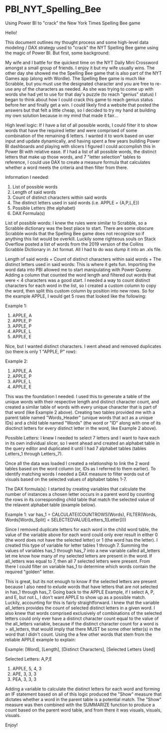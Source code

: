 # PBI_NYT_Spelling_Bee
Using Power BI to "crack" the New York Times Spelling Bee game

Hello! 

This document outlines my thought process and some high-level data modeling / DAX strategy used to "crack" the NYT Spelling Bee game using the magic of Power BI. But first, some background: 

My wife and I battle for the quickest time on the NYT Daily Mini Crossword amongst a small group of friends. I enjoy it but my wife usually wins. The other day she showed me the Spelling Bee game that is also part of the NYT Games app (along with Wordle). The Spelling Bee game is much like Scrabble, but you must use the designated character and you are free to re-use any of the characters as needed. As she was trying to come up with words she had yet to use for that day's puzzle (to reach "genius" status) I began to think about how I could crack this game to reach genius status before her and finally get a win. I could likely find a website that posted the answers but that felt a little cheap, so I decided to try my hand at building my own solution because in my mind that made it fair...


High level logic: 
If I have a list of all possible words, I could filter it to show words that have the required letter and were comprised of some combination of the remaining 6 letters. I wanted it to work based on user input and update dynamically, and having spent a few years building Power BI dashboards and playing with slicers I figured I could accomplish this in Power BI with relative ease. If I had a list of all possible words, the distinct letters that make up those words, and 7 "letter selection" tables to reference, I could use DAX to create a measure formula that calculates whether a word meets the criteria and then filter from there. 

Information I needed: 
1. List of possible words
2. Length of said words
3. Count of distinct characters within said words
4. The distinct letters used in said words (i.e. APPLE = {A,P,L,E})
5. Possible Letters (the alphabet)
6. DAX Formula(s)


List of possible words: I knew the rules were similar to Scrabble, so a Scrabble dictionary was the best place to start. There are some obscure Scrabble words that the Spelling Bee game does not recognize so if anything this list would be overkill. Luckily some righteous souls on Stack Overflow posted a list of words from the 2019 version of the Collins Scrabble Dictionary in .txt format. All I had to do was dump it into an .xls file. 


Length of said words + Count of distinct characters within said words + The distinct letters used in said words: This is where it gets fun. Importing the word data into PBI allowed me to start manipulating with Power Querey. Adding a column that counted the word length and filtered out words that were < 4 characters was a good start. I needed a way to count distinct characters for each word in the list, so I created a custom column to copy the word, then split this custom column by position into new rows. So for the example APPLE, I would get 5 rows that looked like the following: 

Example 1:
  1. APPLE, A
  2. APPLE, P
  3. APPLE, P
  4. APPLE, L
  5. APPLE, E

Nice, but I wanted distinct characters. I went ahead and removed duplicates (so there is only 1 "APPLE, P" row): 

Example 2:
  1. APPLE, A
  2. APPLE, P
  3. APPLE, L
  4. APPLE, E

This was the foundation I needed. I used this to generate a table of the unique words with their respective length and distinct character count, and created a similar table of words with every unique character that is part of that word (like Example 2 above). Creating two tables provided me with a parent table named "Words_Header" (unique words that act as a unique IDs) and a child table named "Words" (the word or "ID" along with one of its disctinct letters for every distinct letter in the word, like Example 2 above).


Possible Letters: I knew I needed to select 7 letters and I want to have each in its own individual slicer, so I went ahead and created an alphabet table in the query editor and duplicated it until I had 7 alphabet tables (tables Letters_1 through Letters_7).  

Once all the data was loaded I created a relationship to link the 2 word tables based on the word column (or, IDs as I referred to them earlier). To identify matching words I needed a DAX measure to filter words out of visuals based on the selected values of alphabet tables 1-7. 


The DAX formula(s): I started by creating variables that calculate the number of instances a chosen letter occurs in a parent word by counting the rows in its corresponding child table that match the selected value of the relavent alphabet table (example below). 

Example 1: 
var has_1 = CALCULATE(COUNTROWS(Words), FILTER(Words, Words[Words_Split] = SELECTEDVALUE(Letters_1[Letter])))

Since I removed duplicate letters for each word in the child word table, the value of the variable above for each word could only ever result in either 0 (the word does not have the selected letter) or 1 (the word has the letter). I created this type of variable for letter tables 1 through 7. Summing the values of variables has_1 through has_7 into a new variable called all_letters let me know how many of my selected letters are present in the word. If all_letters was equal to 7, then all 7 selected letters were present. From there I could filter on variable has_1 to determine which words contain the required "golden" letter. 

This is great, but its not enough to know if the selected letters are present because I also need to exlude words that have letters that are not selected in has_1 through has_7. Going back to the APPLE Example, if I select A, P, and E, but not L, I don't want APPLE to show up as a possible match. Luckily, accounting for this is fairly straightforward. I knew that the variable all_letters provides the count of selected distinct letters in a given word. I also knew that words comprised exclusively of combinations of the selected letters could only ever have a distinct character count equal to the value of the all_letters variable, because if the distinct character count for a word is > all_letters, that would imply that there MUST be some other letter(s) in the word that I didn't count. Using the a few other words that stem from the reliable APPLE example to explain:

Example: [Word], [Length], [Distinct Characters], [Selected Letters Used]

Selected Letters: A,P,E

  1. APPLE, 5, 4, 3
  2. APE, 3, 3, 3
  3. PEA, 3, 3, 3


Adding a variable to calculate the distinct letters for each word and forming an IF statement based on all of this logic produced the "Show" measure that dictates whether a word in the parent table is a potential match. The "Show" measure was then combined with the SUMMARIZE function to produce a count based on the parent word table, and from there it was visuals, visuals, visuals.  

Enjoy! 
